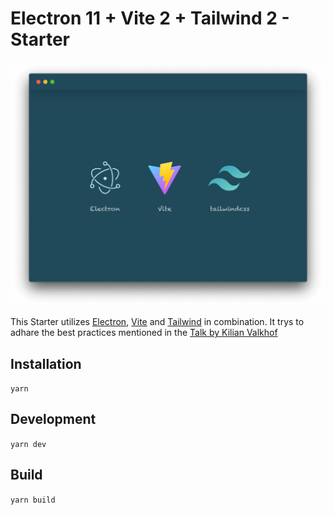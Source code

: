 # Electron 11 + Vite 2 + Tailwind 2 - Starter

![Electron + Vite + Tailwind Starter](screenshot.png)

This Starter utilizes [Electron](https://electronjs.org/), [Vite](https://github.com/vitejs/vite) and [Tailwind](https://tailwindcss.com/) in combination. It trys to adhare the best practices mentioned in the [Talk by Kilian Valkhof](https://www.youtube.com/watch?v=fw4PmPaghyU)

## Installation

`yarn`

## Development

`yarn dev`

## Build

`yarn build`
